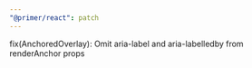```yaml
---
"@primer/react": patch
---
```


fix(AnchoredOverlay): Omit aria-label and aria-labelledby from renderAnchor props
